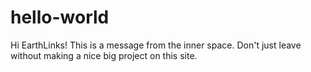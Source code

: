 # hello-world
Hi EarthLinks!
This is a message from the inner space.
Don't just leave without making a nice big project on this site.
